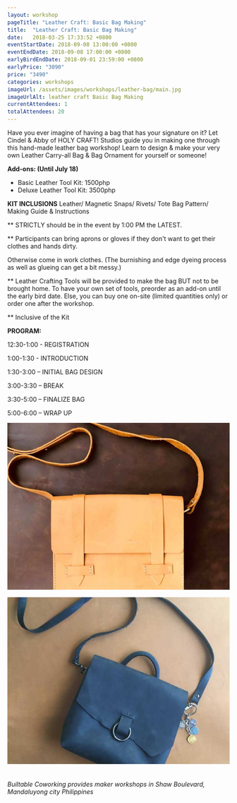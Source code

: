 ```yaml
---
layout: workshop
pageTitle: "Leather Craft: Basic Bag Making"
title:  "Leather Craft: Basic Bag Making"   
date:   2018-03-25 17:33:52 +0800
eventStartDate: 2018-09-08 13:00:00 +0800
eventEndDate: 2018-09-08 17:00:00 +0800
earlyBirdEndDate: 2018-09-01 23:59:00 +0800
earlyPrice: "3090"
price: "3490"
categories: workshops
imageUrl: /assets/images/workshops/leather-bag/main.jpg
imageUrlAlt: leather craft Basic Bag Making
currentAttendees: 1
totalAttendees: 20
---
```

Have you ever imagine of having a bag that has your signature on it? Let Cindel & Abby of HOLY CRAFT! Studios guide you in making one through this hand-made leather bag workshop! Learn to design & make your very own Leather Carry-all Bag & Bag Ornament for yourself or someone!

**Add-ons: (Until July 18)**
- Basic Leather Tool Kit: 1500php
- Deluxe Leather Tool Kit: 3500php

**KIT INCLUSIONS**
Leather/ Magnetic Snaps/ Rivets/ Tote Bag Pattern/ Making Guide & Instructions

** STRICTLY should be in the event by 1:00 PM the LATEST.

** Participants can bring aprons or gloves if they don't want to get their clothes and hands dirty. 

Otherwise come in work clothes. (The burnishing and edge dyeing process as well as glueing can get a bit messy.)

** Leather Crafting Tools will be provided to make the bag BUT not to be brought home. To have your own set of tools, preorder as an add-on until the early bird date. Else, you can buy one on-site (limited quantities only) or order one after the workshop. 

** Inclusive of the Kit

**PROGRAM:**

12:30-1:00 - REGISTRATION

1:00-1:30 - INTRODUCTION

1:30-3:00 – INITIAL BAG DESIGN

3:00-3:30 – BREAK

3:30-5:00 – FINALIZE BAG

5:00-6:00 – WRAP UP




![handmade leather bag workshop](/assets/images/workshops/leather-bag/sample-1.jpg "handmade leather bag workshop")

![handmade leather bag workshop](/assets/images/workshops/leather-bag/sample-2.jpg "handmade leather bag workshop")
<br>
<br>
<br>
*Builtable Coworking provides maker workshops in Shaw Boulevard, Mandaluyong city Philippines* 